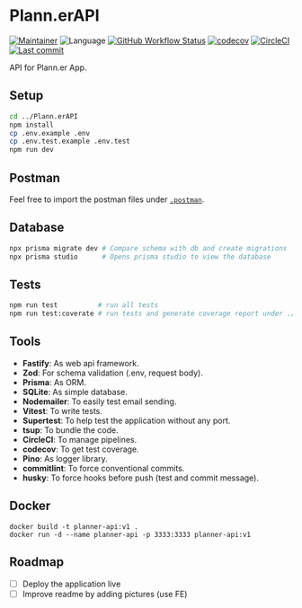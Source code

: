 # Plann.erAPI

[![Maintainer](https://img.shields.io/badge/maintainer-%40heldercostaa-blue?logo=superuser&logoColor=white)](https://github.com/heldercostaa)
![Language](https://img.shields.io/badge/language-typescript-yellow?logo=ts-node&logoColor=white)
[![GitHub Workflow Status](https://img.shields.io/github/actions/workflow/status/heldercostaa/Plann.erAPI/main.yml?branch=main&logo=dependabot&logoColor=white)](https://github.com/heldercostaa/Plann.erAPI)
[![codecov](https://codecov.io/github/heldercostaa/Plann.erAPI/graph/badge.svg?token=AXVY2L9IAS)](https://codecov.io/github/heldercostaa/Plann.erAPI)
[![CircleCI](https://circleci.com/gh/heldercostaa/Plann.erAPI.svg?style=shield)](https://app.circleci.com/pipelines/github/heldercostaa/Plann.erAPI)
[![Last commit](https://img.shields.io/github/last-commit/heldercostaa/Plann.erAPI.svg?logo=github&logoColor=white)](https://github.com/heldercostaa/Plann.erAPI/commits/main)

API for Plann.er App.

## Setup

```bash
cd ../Plann.erAPI
npm install
cp .env.example .env
cp .env.test.example .env.test
npm run dev
```

## Postman

Feel free to import the postman files under [`.postman`](.postman).

## Database

```bash
npx prisma migrate dev # Compare schema with db and create migrations
npx prisma studio      # Opens prisma studio to view the database
```

## Tests

```bash
npm run test          # run all tests
npm run test:coverate # run tests and generate coverage report under ./coverage
```

## Tools

- **Fastify**: As web api framework.
- **Zod**: For schema validation (.env, request body).
- **Prisma**: As ORM.
- **SQLite**: As simple database.
- **Nodemailer**: To easily test email sending.
- **Vitest**: To write tests.
- **Supertest**: To help test the application without any port.
- **tsup**: To bundle the code.
- **CircleCI**: To manage pipelines.
- **codecov**: To get test coverage.
- **Pino**: As logger library.
- **commitlint**: To force conventional commits.
- **husky**: To force hooks before push (test and commit message).

## Docker

```
docker build -t planner-api:v1 .
docker run -d --name planner-api -p 3333:3333 planner-api:v1
```

## Roadmap

- [ ] Deploy the application live
- [ ] Improve readme by adding pictures (use FE)

